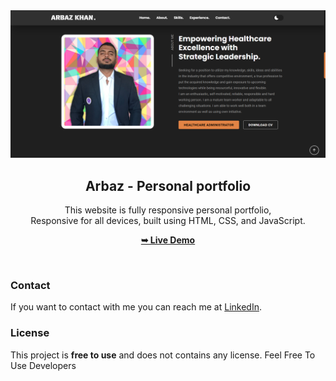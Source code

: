<div align="center">


  <br />
  <br />
  
 ![Project Logo](assets/aar.png)

  <h2 align="center">Arbaz - Personal portfolio</h2>

This website is fully responsive personal portfolio, <br />Responsive for all devices, built using HTML, CSS, and JavaScript.

<a href="https://arslandeshmukh.42web.io/"><strong>➥ Live Demo</strong></a>

</div>

<br />

### Contact

If you want to contact with me you can reach me at [LinkedIn](https://linkedin.com/in/arslan-deshmukh-7788182a7).

### License

This project is **free to use** and does not contains any license.
Feel Free To Use Developers

